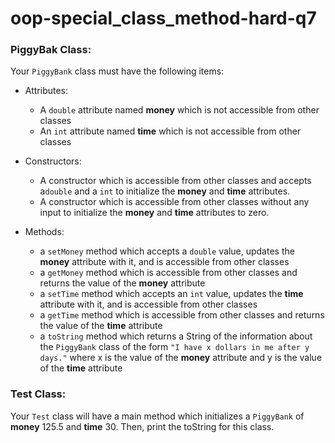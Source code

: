 # oop-special_class_method-hard-q7

### PiggyBak Class:

Your `PiggyBank` class must have the following items:

- Attributes:
    - A `double` attribute named **money** which is not accessible from other classes
    - An `int` attribute named **time** which is not accessible from other classes

- Constructors:
    - A constructor which is accessible from other classes and accepts a`double` and a `int` to initialize the
      **money** and **time** attributes.
    - A constructor which is accessible from other classes without any input to initialize the
      **money** and **time** attributes to zero.

- Methods:
    - a `setMoney` method which accepts a `double` value, updates the **money** attribute with it, and is accessible
      from other classes
    - a `getMoney` method which is accessible from other classes and returns the value of the **money** attribute
    - a `setTime` method which accepts an `int` value, updates the **time** attribute with it, and is accessible
      from other classes
    - a `getTime` method which is accessible from other classes and returns the value of the **time** attribute
    - a `toString` method which returns a String of the information about the `PiggyBank` class of the form
      `"I have x dollars in me after y days."` where x is the value of the **money** attribute
      and y is the value of the **time** attribute

### Test Class:

Your `Test` class will have a main method which initializes a `PiggyBank` of **money** 125.5 and **time** 30. Then,
print the toString for this class.